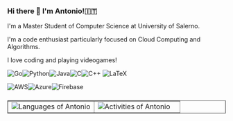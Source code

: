 ### Hi there 👋 I'm Antonio!🇮🇹
I'm a Master Student of Computer Science at University of Salerno.

I'm a code enthusiast particularly focused on Cloud Computing and Algorithms.

I love coding and playing videogames!

<img alt="Go" src="https://img.shields.io/badge/go-%2300ADD8.svg?style=for-the-badge&logo=go&logoColor=white"/><img alt="Python" src="https://img.shields.io/badge/python-%2314354C.svg?style=for-the-badge&logo=python&logoColor=white"/><img alt="Java" src="https://img.shields.io/badge/java-%23ED8B00.svg?style=for-the-badge&logo=java&logoColor=white"/><img alt="C" src="https://img.shields.io/badge/c-%2300599C.svg?style=for-the-badge&logo=c&logoColor=white"/><img alt="C++" src="https://img.shields.io/badge/c++-%2300599C.svg?style=for-the-badge&logo=c%2B%2B&logoColor=white"/>
<img alt="LaTeX" src="https://img.shields.io/badge/latex-%23008080.svg?style=for-the-badge&logo=latex&logoColor=white"/>

<img alt="AWS" src="https://img.shields.io/badge/AWS-%23FF9900.svg?style=for-the-badge&logo=amazon-aws&logoColor=white"/><img alt="Azure" src="https://img.shields.io/badge/azure-%230072C6.svg?style=for-the-badge&logo=azure-devops&logoColor=white"/><img alt="Firebase" src="https://img.shields.io/badge/firebase-%23039BE5.svg?style=for-the-badge&logo=firebase"/>



###
<table border="none">
<td width="50%" display="inline" border="none">
 <div align="left" width="50%" display="inline">
  <img src="https://github-readme-stats.vercel.app/api/top-langs/?username=antonio-decaro&layout=compact&theme=darcula&hide=HTML&show_icons=true" alt="Languages of Antonio" /> 
    </div>
</td>
    <td border="none">
        <div align="left" width="25%">
            <img src="https://github-readme-stats.vercel.app/api?username=antonio-decaro&hide=issues&theme=darcula&show_icons=true" alt="Activities of Antonio"/>
     </div>
    </td>
    </table>
    <!--
Here are some ideas to get you started:

- 🔭 I’m currently working on ...
- 🌱 I’m currently learning ...
- 👯 I’m looking to collaborate on ...
- 🤔 I’m looking for help with ...
- 💬 Ask me about ...
- 📫 How to reach me: ...
- 😄 Pronouns: ...
- ⚡ Fun fact: ...
-->
